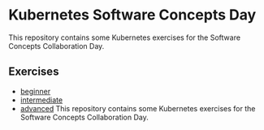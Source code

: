 # Kubernetes Software Concepts Day

This repository contains some Kubernetes exercises for the Software Concepts Collaboration Day.

## Exercises

- [beginner](beginner/README.md)
- [intermediate](intermediate/README.md)
- [advanced](./advanced/README.md)
This repository contains some Kubernetes exercises for the Software Concepts Collaboration Day.
